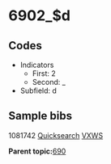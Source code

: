 # 6902\_$d

## Codes

-   Indicators
    -   First: 2
    -   Second: \_
-   Subfield: d

## Sample bibs

1081742 [Quicksearch](https://search.library.yale.edu/catalog/1081742) [VXWS](http://prodorbis.library.yale.edu:7014/vxws/GetHoldingsService?bibId=1081742)

**Parent topic:**[690](../../tags/690/690.md)


